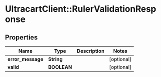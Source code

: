 # UltracartClient::RulerValidationResponse

## Properties
Name | Type | Description | Notes
------------ | ------------- | ------------- | -------------
**error_message** | **String** |  | [optional] 
**valid** | **BOOLEAN** |  | [optional] 


